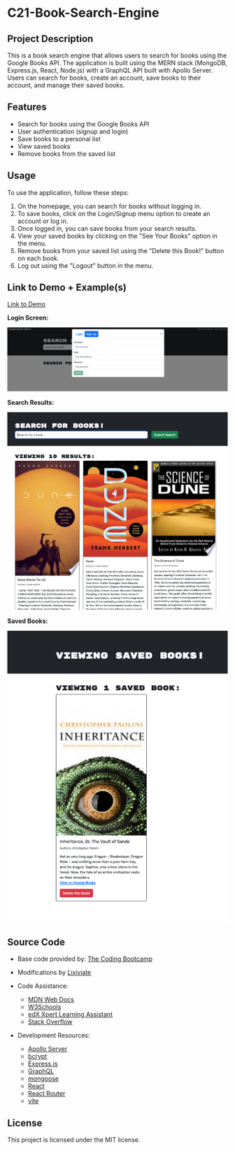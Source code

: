 # C21-Book-Search-Engine

## Project Description

This is a book search engine that allows users to search for books using the Google Books API. The application is built using the MERN stack (MongoDB, Express.js, React, Node.js) with a GraphQL API built with Apollo Server. Users can search for books, create an account, save books to their account, and manage their saved books.

## Features

- Search for books using the Google Books API
- User authentication (signup and login)
- Save books to a personal list
- View saved books
- Remove books from the saved list

## Usage

To use the application, follow these steps:

1. On the homepage, you can search for books without logging in.
2. To save books, click on the Login/Signup menu option to create an account or log in.
3. Once logged in, you can save books from your search results.
4. View your saved books by clicking on the "See Your Books" option in the menu.
5. Remove books from your saved list using the "Delete this Book!" button on each book.
6. Log out using the "Logout" button in the menu.

## Link to Demo + Example(s)

[Link to Demo](https://c21-book-search-engine-skz5.onrender.com)

**Login Screen:**

![Example](./images/example1.png)

**Search Results:**

![Example](./images/example2.png)

**Saved Books:**

![Example](./images/example3.png)

## Source Code

- Base code provided by: [The Coding Bootcamp](https://github.com/coding-boot-camp/solid-broccoli)

- Modifications by [Lixiviate](https://github.com/Lixiviate)

- Code Assistance:
  - [MDN Web Docs](https://developer.mozilla.org/en-US/)
  - [W3Schools](https://www.w3schools.com/)
  - [edX Xpert Learning Assistant](https://www.edx.org/)
  - [Stack Overflow](https://stackoverflow.com/)
- Development Resources:
  - [Apollo Server](https://www.apollographql.com/docs/apollo-server/)
  - [bcrypt](https://www.npmjs.com/package/bcrypt)
  - [Express.js](https://expressjs.com/)
  - [GraphQL](https://graphql.org/)
  - [mongoose](https://mongoosejs.com/)
  - [React](https://reactjs.org/)
  - [React Router](https://reactrouter.com/)
  - [vite](https://vitejs.dev/)

## License

This project is licensed under the MIT license.
